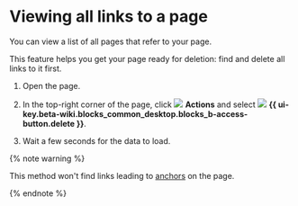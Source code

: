 # Viewing all links to a page

You can view a list of all pages that refer to your page.

This feature helps you get your page ready for deletion: find and delete all links to it first.

1. Open the page.

1. In the top-right corner of the page, click ![](../_assets/wiki/svg/actions-icon.svg) **Actions** and select ![](../_assets/wiki/svg/delete.svg) **{{ ui-key.beta-wiki.blocks_common_desktop.blocks_b-access-button.delete }}**.

1. Wait a few seconds for the data to load.

{% note warning %}

This method won't find links leading to [anchors](static-markup/links#section-link) on the page. 

{% endnote %}
